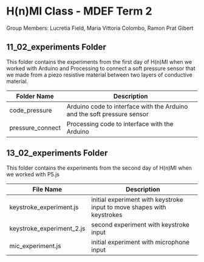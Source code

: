 # H(n)MI Class - MDEF Term 2 

Group Members: Lucretia Field, Maria Vittoria Colombo, Ramon Prat Gibert 



## 11_02_experiments Folder 

This folder contains the experiments from the first day of H(n)MI when we worked with Arduino and Processing to connect a soft pressure sensor that we made from a piezo resistive material between two layers of conductive material. 

| Folder Name               | Description                                                               |
| ------------------------- | ------------------------------------------------------------------------- |
| code_pressure             | Arduino code to interface with the Arduino and the soft pressure sensor   |
| pressure_connect          | Processing code to interface with the Arduino                             |

## 13_02_experiments Folder

This folder contains the experiments from the second day of H(n)MI when we worked with P5.js 

| File Name                 | Description                                                               |
| ------------------------- | ------------------------------------------------------------------------- |
| keystroke_experiment.js   | initial experiment with keystroke input to move shapes with keystrokes    |
| keystroke_experiment_2.js | second experiment with keystroke input                                    |
| mic_experiment.js         | initial experiment with microphone input                                  |